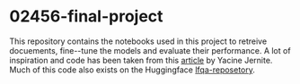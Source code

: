 # 02456-final-project

This repository contains the notebooks used in this project to retreive docuements, fine--tune the models and evaluate their performance. A lot of inspiration and code has been taken from this [article](https://yjernite.github.io/lfqa.html) by Yacine Jernite. Much of this code also exists on the Huggingface [lfqa-reposetory](https://github.com/huggingface/notebooks/tree/main/longform-qa).  
